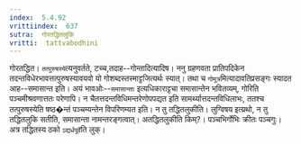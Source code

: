 ```yaml
---
index:  5.4.92
vrittiindex:  637
sutra:  गोरतद्धितलुकि
vritti:  tattvabodhini 
---
```


गोरतद्धित। `तत्पुरुषस्ये`त्यनुवर्तते, टच्च,तदाह--गोन्तादित्यादिष। ननु ग्रहणवता प्रातिपदिकेन तदन्तविधेरभावत्तत्पुरुषस्यावयवो यो गोशब्दस्तस्माट्टजित्यर्थः स्यात्। तथा च `गोमूत्र`मित्यादावतिप्रसङ्गः स्यादत आह--समासान्त इति। अयं भावओः--`समासान्ताः` इत्यधिकाराट्टचा समासान्तेन भवितव्यम्, गोरिति पञ्चमीश्रवणात्ततः परेणापि। न चैतत्तदन्तविधिमन्तरेणोपपद्यत इति सामर्थ्यात्तदन्तविधिलाभः, ततश्च तत्पुरुषस्येति षष्ठ�न्तं पञ्चम्यन्तेन विपरिणम्यत इति। न तु तद्धितलुकीति। लुग्विषय इत्य्रथो, न तु तद्धितलुकि सतीति, समासान्ता नामन्तरङ्गत्वात्। अतद्धितलुकीति किम्?। पञ्चभिर्गोभिः क्रीतः पञ्चगुः। अत्र तद्धितस्य ठको `ऽद्यर्धपूर्वे`ति लुक्।

